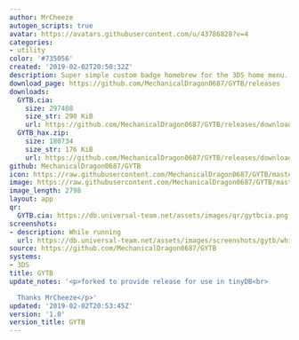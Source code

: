 ```yaml
---
author: MrCheeze
autogen_scripts: true
avatar: https://avatars.githubusercontent.com/u/43786828?v=4
categories:
- utility
color: '#735056'
created: '2019-02-02T20:50:32Z'
description: Super simple custom badge homebrew for the 3DS home menu.
download_page: https://github.com/MechanicalDragon0687/GYTB/releases
downloads:
  GYTB.cia:
    size: 297408
    size_str: 290 KiB
    url: https://github.com/MechanicalDragon0687/GYTB/releases/download/1.0/GYTB.cia
  GYTB_hax.zip:
    size: 180734
    size_str: 176 KiB
    url: https://github.com/MechanicalDragon0687/GYTB/releases/download/1.0/GYTB_hax.zip
github: MechanicalDragon0687/GYTB
icon: https://raw.githubusercontent.com/MechanicalDragon0687/GYTB/master/resources/icon.png
image: https://raw.githubusercontent.com/MechanicalDragon0687/GYTB/master/resources/banner.png
image_length: 2798
layout: app
qr:
  GYTB.cia: https://db.universal-team.net/assets/images/qr/gytbcia.png
screenshots:
- description: While running
  url: https://db.universal-team.net/assets/images/screenshots/gytb/while-running.png
source: https://github.com/MechanicalDragon0687/GYTB
systems:
- 3DS
title: GYTB
update_notes: '<p>forked to provide release for use in tinyDB<br>

  Thanks MrCheeze</p>'
updated: '2019-02-02T20:53:45Z'
version: '1.0'
version_title: GYTB
---
```

